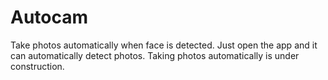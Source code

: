 # Autocam
Take photos automatically when face is detected.
Just open the app and it can automatically detect photos.
Taking photos automatically is under construction.
